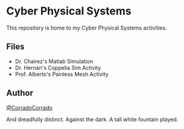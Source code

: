 
# Cyber Physical Systems 
This repository is home to my Cyber Physical Systems activities. 


## Files 

- Dr. Chairez's Matlab Simulation
- Dr. Hernán's Coppelia Sim Activity 
- Prof. Alberto's Painless Mesh Activity





## Author 
[@CorradoCorrado](https://github.com/CorradoCorrado)

And dreadfully distinct.
Against the dark.
A tall white fountain played.



